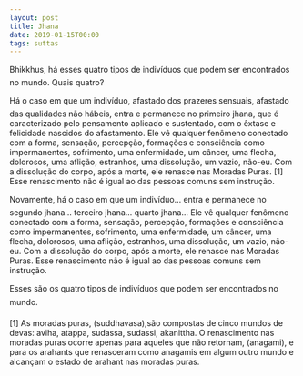```yaml
---
layout: post
title: Jhana
date: 2019-01-15T00:00
tags: suttas
---
```

Bhikkhus, há esses quatro tipos de indivíduos que podem ser encontrados no mundo. Quais quatro?

Há o caso em que um indivíduo, afastado dos prazeres sensuais, afastado das qualidades não hábeis, entra e permanece no primeiro jhana, que é caracterizado pelo pensamento aplicado e sustentado, com o êxtase e felicidade nascidos do afastamento. Ele vê qualquer fenômeno conectado com a forma, sensação, percepção, formações e consciência como impermanentes, sofrimento, uma enfermidade, um câncer, uma flecha, dolorosos, uma aflição, estranhos, uma dissolução, um vazio, não-eu. Com a dissolução do corpo, após a morte, ele renasce nas Moradas Puras. [1] Esse renascimento não é igual ao das pessoas comuns sem instrução.

Novamente, há o caso em que um indivíduo... entra e permanece no segundo jhana... terceiro jhana... quarto jhana... Ele vê qualquer fenômeno conectado com a forma, sensação, percepção, formações e consciência como impermanentes, sofrimento, uma enfermidade, um câncer, uma flecha, dolorosos, uma aflição, estranhos, uma dissolução, um vazio, não-eu. Com a dissolução do corpo, após a morte, ele renasce nas Moradas Puras. Esse renascimento não é igual ao das pessoas comuns sem instrução.

Esses são os quatro tipos de indivíduos que podem ser encontrados no mundo.

[1] As moradas puras, (suddhavasa),são compostas de cinco mundos de devas: aviha, atappa, sudassa, sudassi, akanittha. O renascimento nas moradas puras ocorre apenas para aqueles que não retornam, (anagami), e para os arahants que renasceram como anagamis em algum outro mundo e alcançam o estado de arahant nas moradas puras.

